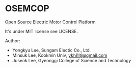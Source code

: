 # OSEMCOP
Open Source Electric Motor Control Platform

It's under MIT license see LICENSE.

Author:
* Yongkyu Lee, Sungam Electic Co., Ltd.
* Minsuk Lee, Kookmin Univ, ykhl1itj@gmail.com
* Juseok Lee, Gyeonggi College of Science and Technology
